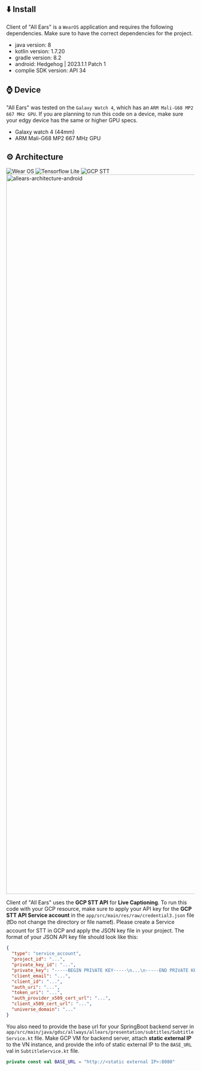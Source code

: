 ## ⬇️ Install
Client of "All Ears" is a `WearOS` application and requires the following dependencies. Make sure to have the correct dependencies for the project.
- java version: 8
- kotlin version: 1.7.20
- gradle version: 8.2
- android: Hedgehog | 2023.1.1 Patch 1
- complie SDK version: API 34

## ⌚ Device
"All Ears" was tested on the `Galaxy Watch 4`, which has an `ARM Mali-G68 MP2 667 MHz GPU`. If you are planning to run this code on a device, make sure your edgy device has the same or higher GPU specs.
- Galaxy watch 4 (44mm)
- ARM Mali-G68 MP2 667 MHz GPU

## ⚙️ Architecture
<div>
  <img alt="Wear OS" src ="https://img.shields.io/badge/wearos-4285F4.svg?&style=for-the-badge&logo=wearos&logoColor=white"/>
  <img alt="Tensorflow Lite" src ="https://img.shields.io/badge/tensorflow lite-FF6F00.svg?&style=for-the-badge&logo=tensorflow&logoColor=white"/>
  <img alt="GCP STT" src ="https://img.shields.io/badge/GCP STT-4285F4.svg?style=for-the-badge&logo=googlecloud&logoColor=white"/>
</div>

<img width="1920" alt="allears-architecture-android" src="https://github.com/TeamAllways-AllEars/All-Ears_Android/assets/89632139/e6ed4554-d6e1-43c0-bb92-42e4875ca379">

Client of "All Ears" uses the **GCP STT API** for **Live Captioning**. To run this code with your GCP resource, make sure to apply your API key for the **GCP STT API Service account** in the `app/src/main/res/raw/credential3.json` file (❗Do not change the directory or file name❗). Please create a Service account for STT in GCP and apply the JSON key file in your project. The format of your JSON API key file should look like this:
```json
{
  "type": "service_account",
  "project_id": "...",
  "private_key_id": "...",
  "private_key": "-----BEGIN PRIVATE KEY-----\n...\n-----END PRIVATE KEY-----\n",
  "client_email": "...",
  "client_id": "...",
  "auth_uri": "...",
  "token_uri": "...",
  "auth_provider_x509_cert_url": "...",
  "client_x509_cert_url": "...",
  "universe_domain": "..."
}
```

You also need to provide the base url for your SpringBoot backend server in `app/src/main/java/gdsc/allways/allears/presentation/subtitles/SubtitleService.kt` file. Make GCP VM for backend server, attach **static external IP** to the VN instance, and provide the info of static external IP to the `BASE_URL` val in `SubtitleService.kt` file.

``` kotlin
private const val BASE_URL = "http://<static external IP>:8080"
```
